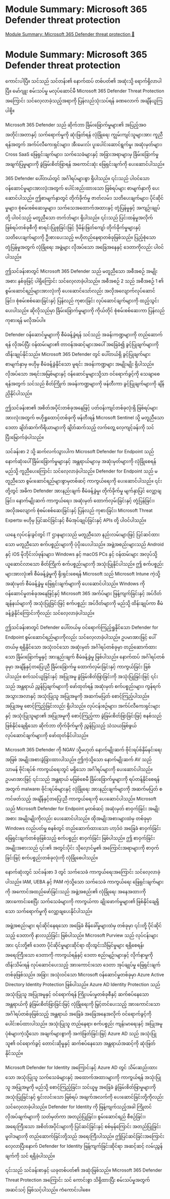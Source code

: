 # Module Summary: Microsoft 365 Defender threat protection

[Module Summary: Microsoft 365 Defender threat protection 🔗](https://www.coursera.org/learn/cybersecurity-solutions-and-microsoft-defender/lecture/9CAT7/module-summary-microsoft-365-defender-threat-protection)

# Module Summary: Microsoft 365 Defender threat protection

ကောင်းပါပြီ။ သင်သည် သင်တန်း၏ နောက်ထပ် တစ်ပတ်၏ အဆုံးသို့ ရောက်ရှိလာပါပြီ။ မော်ဂျူး စမ်းသပ်မှု မလုပ်ဆောင်မီ Microsoft 365 Defender Threat Protection အကြောင်း သင်လေ့လာခဲ့သည့်အရာကို ပြန်လည်သုံးသပ်ရန် ခဏလောက် အချိန်ယူကြပါစို့။

Microsoft 365 Defender သည် ဆိုက်ဘာ ခြိမ်းခြောက်မှုများ၏ အပြည့်အဝ အတိုင်းအတာနှင့် သက်ရောက်မှုကို ဆုံးဖြတ်ရန် လုံခြုံရေး ကျွမ်းကျင်သူများအား ကူညီရန်အတွက် အက်ပ်လီကေးရှင်းများ၊ အီးမေးလ်၊ ပူးပေါင်းဆောင်ရွက်မှု၊ အဆုံးမှတ်များ၊ Cross SaaS ဖြေရှင်းချက်များ၊ သက်သေခံများနှင့် အခြားအရာများမှ ခြိမ်းခြောက်မှု အချက်ပြမှုများကို ခွဲခြမ်းစိတ်ဖြာရန် အကောင်းဆုံး ဖြေရှင်းချက်ကို ပေးဆောင်ပါသည်။

365 Defender ပေါ်တယ်တွင် အင်္ဂါရပ်များစွာ ရှိပါသည်။ ၎င်းသည် ပါဝင်သော ဝန်ဆောင်မှုများအားလုံးအတွက် ပေါင်းစည်းထားသော ဖြစ်ရပ်များ စာမျက်နှာကို ပေးဆောင်ပါသည်။ ဤစာမျက်နှာတွင် တိုက်ခိုက်မှု ဇာတ်လမ်း၊ သတိပေးချက်များ၊ ပိုင်ဆိုင်မှုများ၊ စုံစမ်းစစ်ဆေးမှုများ၊ သက်သေအထောက်အထားနှင့် တုံ့ပြန်မှုနှင့် အကျဉ်းချုပ်တို့ ပါဝင်သည့် မတူညီသော တက်ဘ်များ ရှိပါသည်။ ၎င်းသည် ပြင်းထန်မှုအလိုက် ဖြစ်ရပ်တစ်ခုစီကို စာရင်းပြုစုခြင်းဖြင့် ဒိုမိန်းဖြတ်ကျော် တိုက်ခိုက်မှုများနှင့် သတိပေးချက်များကို ဦးစားပေးသည့် ဗဟိုတည်နေရာတစ်ခုဖြစ်သည်။ ပြည့်စုံသော တုံ့ပြန်မှုအတွက် လုံခြုံရေး အဖွဲ့များ လိုအပ်သော အခြေအနေနှင့် ဒေတာကိုလည်း ပါဝင်ပါသည်။

ဤသင်ခန်းစာတွင် Microsoft 365 Defender သည် မတူညီသော အစီအစဉ် အမျိုးအစား နှစ်ခုဖြင့် ပါရှိကြောင်း သင်လေ့လာခဲ့ပါသည်။ အစီအစဉ် 2 သည် အစီအစဉ် 1 ၏ စွမ်းဆောင်ရည်များအားလုံးကို ပေးဆောင်သော်လည်း အလိုအလျောက်လုပ်ဆောင်ခြင်း၊ စုံစမ်းစစ်ဆေးခြင်းနှင့် ပြန်လည် ကုစားခြင်း လုပ်ဆောင်ချက်များကို ထည့်သွင်းပေးပါသည်။ ဆိုလိုသည်မှာ ခြိမ်းခြောက်မှုများကို ကိုယ်တိုင် စုံစမ်းစစ်ဆေးကာ ပြန်လည် ကုစားရန် မလိုအပ်ပါ။

Defender ဝန်ဆောင်မှုများကို စီမံခန့်ခွဲရန် သင်သည် အခန်းကဏ္ဍများကို တည်ဆောက်ရန် လိုအပ်ပြီး ဝန်ထမ်းများ၏ တာဝန်အဆင့်များအပေါ် အခြေခံ၍ ခွင့်ပြုချက်များကို ထိန်းချုပ်နိုင်သည်။ Microsoft 365 Defender တွင် ပေါ်တယ်ရှိ ခွင့်ပြုချက်များ စာမျက်နှာမှ ဗဟိုမှ စီမံခန့်ခွဲနိုင်သော မူရင်း အခန်းကဏ္ဍများ အမျိုးမျိုး ရှိပါသည်။ လိုအပ်သော အရင်းအမြစ်များနှင့် ဝန်ဆောင်မှုများသို့သာ ဝင်ရောက်ခွင့်ကို သေချာစေရန်အတွက် သင်သည် စိတ်ကြိုက် အခန်းကဏ္ဍများကို ဖန်တီးကာ ခွင့်ပြုချက်များကို ချိန်ညှိနိုင်ပါသည်။

ဤသင်ခန်းစာ၏ အစိတ်အပိုင်းတစ်ခုအနေဖြင့် ပတ်ဝန်းကျင်တစ်ခုလုံးရှိ ဖြစ်ရပ်များအားလုံးအတွက် ဗဟိုရှုထောင့်တစ်ခုကို ဖန်တီးရန် Microsoft Sentinel သို့ မတူညီသော ဒေတာ ချိတ်ဆက်ကိရိယာများကို ချိတ်ဆက်သည့် လက်တွေ့ လေ့ကျင့်ခန်းကို သင် ပြီးမြောက်ခဲ့ပါသည်။

သင်ခန်းစာ 2 သို့ ဆက်လက်သွားပါက Microsoft Defender for Endpoint သည် နောက်ဆုံးပေါ် ခြိမ်းခြောက်မှုများနှင့် အန္တရာယ်များမှ အဆုံးမှတ်များကို လုံခြုံစေရန် မည်သို့ ကူညီပေးကြောင်း သင်လေ့လာခဲ့ပါသည်။ Defender for Endpoint သည် မတူညီသော စွမ်းဆောင်ရည်များစွာမှတစ်ဆင့် ကာကွယ်ရေးကို ပေးဆောင်ပါသည်။ ၎င်းတို့တွင် အဓိက Defender အားနည်းချက် စီမံခန့်ခွဲမှု၊ တိုက်ခိုက်မှု မျက်နှာပြင် လျှော့ချခြင်း၊ နောက်မျိုးဆက် ကာကွယ်ရေး၊ အဆုံးမှတ် ထောက်လှမ်းခြင်းနှင့် တုံ့ပြန်ခြင်း၊ အလိုအလျောက် စုံစမ်းစစ်ဆေးခြင်းနှင့် ပြန်လည် ကုစားခြင်း၊ Microsoft Threat Experts၊ ဗဟိုမှ ပြင်ဆင်ခြင်းနှင့် စီမံအုပ်ချုပ်ခြင်းနှင့် APIs တို့ ပါဝင်ပါသည်။

ယနေ့ လုပ်ငန်းခွင်တွင် IT ဌာနများသည် မတူညီသော နည်းလမ်းများဖြင့် ပြင်ဆင်ထားသော မတူညီသော စက်ပစ္စည်းများကို ပံ့ပိုးပေးပါသည်။ အဖွဲ့အစည်းများသည် Android နှင့် iOS မိုဘိုင်းလ်ဖုန်းများ၊ Windows နှင့် macOS PCs နှင့် ဝန်ထမ်းများ အလုပ်သို့ ယူဆောင်လာသော စိတ်ကြိုက် စက်ပစ္စည်းများကို အသုံးပြုနိုင်ပါသည်။ ဤ စက်ပစ္စည်းများအားလုံး၏ စီမံခန့်ခွဲမှုကို ရိုးရှင်းစေရန် Microsoft သည် Microsoft Intune ကဲ့သို့ အဆုံးမှတ် စီမံခန့်ခွဲမှု ဖြေရှင်းချက်များကို ပေးဆောင်ပါသည်။ Windows ကို ဝန်ဆောင်မှုတစ်ခုအနေဖြင့်နှင့် Microsoft 365 အက်ပ်များ ဖြန့်ကျက်ခြင်းနှင့် အပ်ဒိတ် ချန်နယ်များကို အသုံးပြုခြင်းဖြင့် စက်ပစ္စည်း အပ်ဒိတ်များကို မည်သို့ ထိန်းချုပ်ကာ စီမံခန့်ခွဲနိုင်ကြောင်းကိုလည်း သင်လေ့လာခဲ့ပါသည်။

ဤသင်ခန်းစာတွင် Defender ပေါ်တယ်မှ ဝင်ရောက်ကြည့်ရှုနိုင်သော Defender for Endpoint စွမ်းဆောင်ရည်များကိုလည်း သင်လေ့လာခဲ့ပါသည်။ ဥပမာအားဖြင့် ပေါ်တယ်မှ ရရှိနိုင်သော အသုံးဝင်သော အဆုံးမှတ် အင်္ဂါရပ်တစ်ခုမှာ တည်ဆောက်ထားသော ခြိမ်းခြောက်မှုနှင့် အားနည်းချက် စီမံခန့်ခွဲမှု ဖြစ်ပါသည်။ နောက်ထပ် အင်္ဂါရပ်တစ်ခုမှာ အချိန်နှင့်တပြေးညီ ခြိမ်းခြောက်မှု ထောက်လှမ်းခြင်းနှင့် ကာကွယ်ခြင်း ဖြစ်ပါသည်။ စက်သင်ယူခြင်းနှင့် အပြုအမူ ခွဲခြမ်းစိတ်ဖြာခြင်းကို အသုံးပြုခြင်းဖြင့် ၎င်းသည် အန္တရာယ် ညွှန်ပြချက်များကို ဖော်ထုတ်ရန် အဆုံးမှတ် စက်ပစ္စည်းများ၊ ကွန်ရက် အသွားအလာနှင့် အသုံးပြုသူ အပြုအမူကို အဆက်မပြတ် စောင့်ကြည့်ပါသည်။ အပြုအမူ စောင့်ကြည့်ခြင်းလည်း ရှိပါသည်။ လုပ်ငန်းစဉ်များ၊ အက်ပ်လီကေးရှင်းများနှင့် အသုံးပြုသူများ၏ အပြုအမူကို စောင့်ကြည့်ကာ ခွဲခြမ်းစိတ်ဖြာခြင်းဖြင့် စနစ်သည် ဖြစ်နိုင်ချေရှိသော ဆိုက်ဘာ တိုက်ခိုက်မှုကို ညွှန်ပြသည့် သံသယဖြစ်ဖွယ် လုပ်ဆောင်ချက်များကို ဖော်ထုတ်နိုင်ပါသည်။

Microsoft 365 Defender ကို NGAV သို့မဟုတ် နောက်မျိုးဆက် ဗိုင်းရပ်စ်နှိမ်နင်းရေးအဖြစ် အမျိုးအစားခွဲခြားထားပါသည်။ ဤကဲ့သို့သော နောက်မျိုးဆက် AV သည် သာမန် ဗိုင်းရပ်စ် ကာကွယ်ရေးတွင် မရှိသော အင်္ဂါရပ်များကို ပေးဆောင်ပါသည်။ ဥပမာအားဖြင့် ၎င်းသည် အန္တရာယ် မဖြစ်စေမီ ခြိမ်းခြောက်မှုများကို ရပ်တန့်နိုင်စေရန်အတွက် malware၊ ဗိုင်းရပ်စ်များနှင့် လုံခြုံရေး အားနည်းချက်များကို အဆက်မပြတ် စကင်ဖတ်သည့် အချိန်နှင့်တပြေးညီ ကာကွယ်ရေးကို ပေးဆောင်ပါသည်။ Microsoft သည် Microsoft Defender for Endpoint မှတစ်ဆင့် အဆုံးမှတ် စာဝှက်ခြင်း အမျိုးအစား အမျိုးမျိုးကိုလည်း ပေးဆောင်ပါသည်။ ထိုအမျိုးအစားများထဲမှ တစ်ခုမှာ Windows လည်ပတ်မှု စနစ်တွင် တည်ဆောက်ထားသော ဟာ့ဒ်ဝဲ အခြေခံ စာဝှက်ခြင်း ဖြေရှင်းချက်တစ်ခုဖြစ်သည့် စက်ပစ္စည်း စာဝှက်ခြင်း ဖြစ်ပါသည်။ ဤ စာဝှက်ခြင်း အမျိုးအစားသည် ၎င်း၏ အတွင်းပိုင်း သိုလှောင်မှု၏ အကြောင်းအရာများကို စာဝှက်ခြင်းဖြင့် စက်ပစ္စည်းတစ်ခုလုံးကို လုံခြုံစေပါသည်။

နောက်ဆုံးတွင် သင်ခန်းစာ 3 တွင် သက်သေခံ ကာကွယ်ရေးအကြောင်း သင်လေ့လာခဲ့ပါသည်။ IAM, UEBA နှင့် PAM ကဲ့သို့သော သက်သေခံ ကာကွယ်ရေး ဖြေရှင်းချက်များကို အကောင်အထည်ဖော်ခြင်းသည် အဖွဲ့အစည်း၏ လုံခြုံရေး အနေအထားကို အားကောင်းစေပြီး သက်သေခံများကို ကာကွယ်ကာ ချိုးဖောက်မှုများ၏ ဖြစ်နိုင်ချေရှိသော သက်ရောက်မှုကို လျှော့ချပေးနိုင်ပါသည်။

အဖွဲ့အစည်းများ ရင်ဆိုင်နေရသော အခြေခံ စိန်ခေါ်မှုများထဲမှ တစ်ခုမှာ ၎င်းတို့ ပိုင်ဆိုင်သည့် ဒေတာကို နားလည်ခြင်း ဖြစ်ပါသည်။ Microsoft Purview သည် လုပ်ငန်းများအား ၎င်းတို့၏ ဒေတာ ပိုင်ဆိုင်မှုများဆိုင်ရာ ထိုးထွင်းသိမြင်မှုများ ရရှိစေရန်၊ အရေးကြီးသော ဒေတာကို ကာကွယ်ရန်နှင့် ဒေတာ စည်းမျဉ်းများနှင့် လိုက်နာမှုကို ထိန်းသိမ်းရန် လုပ်ဆောင်ပေးသည့် အားကောင်းသော ဒေတာ အုပ်ချုပ်မှု ဖြေရှင်းချက်တစ်ခုဖြစ်သည်။ အခြား အသုံးဝင်သော Microsoft ဝန်ဆောင်မှုတစ်ခုမှာ Azure Active Directory Identity Protection ဖြစ်ပါသည်။ Azure AD Identity Protection သည် အသုံးပြုသူ အပြုအမူနှင့် ဝင်ရောက်ရန် ကြိုးပမ်းမှုတစ်ခုစီနှင့် ဆက်စပ်နေသော အန္တရာယ်ကို ခွဲခြမ်းစိတ်ဖြာခြင်းဖြင့် လုံခြုံရေးကို မြှင့်တင်ပေးသည့် အားကောင်းသော အင်္ဂါရပ်တစ်ခုဖြစ်သည့် အန္တရာယ် အခြေခံ အခြေအနေအလိုက် ဝင်ရောက်ခွင့်ကို ပေါင်းစပ်ထားပါသည်။ အသုံးပြုသူ တည်နေရာ၊ စက်ပစ္စည်း ကျန်းမာရေးနှင့် အပြုအမူ ပုံစံများကဲ့သို့သော အချက်များစွာကို အကဲဖြတ်ခြင်းဖြင့် Azure AD သည် အသုံးပြုသူ၏ ဝင်ရောက်ခွင့် တောင်းဆိုမှုနှင့် ဆက်စပ်နေသော အန္တရာယ်အဆင့်ကို ဆုံးဖြတ်နိုင်သည်။

Microsoft Defender for Identity အကြောင်းနှင့် Azure AD တွင် သိမ်းဆည်းထားသော အသုံးပြုသူ သက်သေခံများနှင့် အထောက်အထားများကို ကာကွယ်ရန် အသုံးပြုသူ အပြုအမူကို မည်သို့ စောင့်ကြည့်ခြင်း၊ သင်ယူမှု အခြေခံ ခွဲခြမ်းစိတ်ဖြာမှုများကို အသုံးပြုခြင်းနှင့် ရှင်းလင်းသော ဖြစ်ရပ် အချက်အလက်ကို ပေးဆောင်ခြင်းတို့ကိုလည်း သင်လေ့လာခဲ့ပါသည်။ Defender for Identity ကို ဖြန့်ကျက်သည့်အခါ ကြိုတင်လိုအပ်ချက်များကို သတ်မှတ်ကာ အတည်ပြုခြင်း၊ စွမ်းဆောင်ရည် စီစဉ်ခြင်း၊ အရေးကြီးသော အစိတ်အပိုင်းများကို ပြင်ဆင်ခြင်းနှင့် စစ်မှန်ကြောင်း အတည်ပြုခြင်း မူဝါဒများကို တည်ဆောက်ခြင်းတို့သည် အရေးကြီးပါသည်။ ဤပြင်ဆင်ခြင်းအကြောင်း လေ့လာပြီးနောက် Defender for Identity ဖြန့်ကျက်ခြင်းဆိုင်ရာ အဆင့်ဆင့် လမ်းညွှန်ချက်ကို သင် ရရှိခဲ့ပါသည်။

၎င်းသည် သင်ခန်းစာနှင့် ယခုတစ်ပတ်၏ အဆုံးဖြစ်သည်။ Microsoft 365 Defender Threat Protection အကြောင်း သင် ကောင်းစွာ သိရှိထားပြီး စမ်းသပ်မှုအတွက် အဆင်သင့် ဖြစ်သင့်ပါသည်။ ကံကောင်းပါစေ။
